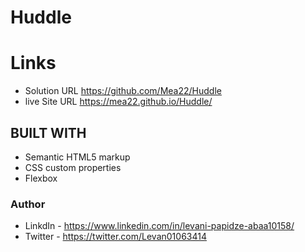 # Huddle

# Links

- Solution URL https://github.com/Mea22/Huddle
- live Site URL https://mea22.github.io/Huddle/

## BUILT WITH

- Semantic HTML5 markup
- CSS custom properties
- Flexbox

### Author

- LinkdIn - https://www.linkedin.com/in/levani-papidze-abaa10158/
- Twitter - https://twitter.com/Levan01063414

